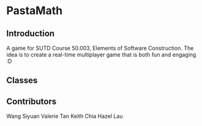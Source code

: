 # PastaMath

## Introduction 
A game for SUTD Course 50.003, Elements of Software Construction. 
The idea is to create a real-time multiplayer game that is both fun and engaging :D 

## Classes 


## Contributors 
Wang Siyuan 
Valerie Tan 
Keith Chia 
Hazel Lau 
